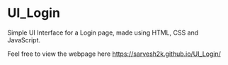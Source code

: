 # UI_Login
Simple UI Interface for a Login page, made using HTML, CSS and JavaScript.

Feel free to view the webpage here https://sarvesh2k.github.io/UI_Login/
